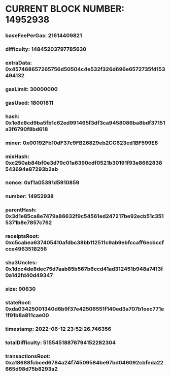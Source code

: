 # CURRENT BLOCK NUMBER: 14952938

### baseFeePerGas: 21614409821
### difficulty: 14845203797785630
### extraData: 0x457468657265756d50504c4e532f326d696e6572735f4153494132
### gasLimit: 30000000
### gasUsed: 18001811
### hash: 0x1e8c8cd9ba5fb1c62ed991465f3df3ca9458086ba8bdf37151a3f6790f8bd618
### miner: 0x00192Fb10dF37c9FB26829eb2CC623cd1BF599E8
### mixHash: 0xc250ab84bf0e3d79c01a6390cdf0521b30191f93e8662838543694e87293b2ab
### nonce: 0xf1a05391d5910859
### number: 14952938
### parentHash: 0x3d1e85ca8e7479a86632f9c54561ed247217be92ecb51c3515371b8e7857c762
### receiptsRoot: 0xc5cabea637405410afdbc38bb112511c9ab9ebfccaff6ecbccfcce4963518256
### sha3Uncles: 0x1dcc4de8dec75d7aab85b567b6ccd41ad312451b948a7413f0a142fd40d49347
### size: 90630
### stateRoot: 0xda03425001340d6b9f37e42506551f140ed3a707b1eec771e1f91b8a811cae00
### timestamp: 2022-06-12 23:52:26.746356
### totalDifficulty: 51554518876794152282304
### transactionsRoot: 0xa18688fcbced6784a24f74509584be97bd046092cbfeda22665d98d75b8293a2
